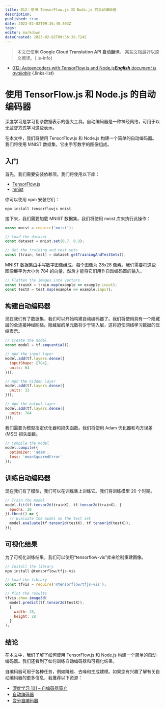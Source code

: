 ```yaml
---
title: 012：使用 TensorFlow.js 和 Node.js 的自动编码器
description: 
published: true
date: 2023-02-02T09:36:40.403Z
tags: 
editor: markdown
dateCreated: 2023-02-02T09:36:38.724Z
---
```


> 本文已使用 **Google Cloud Translation API 自动翻译**。
某些文档最好以原文阅读。{.is-info}



- [012: Autoencoders with TensorFlow.js and Node.js***English** document is available*](/en/Knowledge-base/TensorFlow-js/Learning/012-autoencoders-with-tensorflow-js-and-node-js)
{.links-list}


# 使用 TensorFlow.js 和 Node.js 的自动编码器

深度学习是学习复杂数据表示的强大工具。自动编码器是一种神经网络，可用于以无监督方式学习这些表示。

在本文中，我们将使用 TensorFlow.js 和 Node.js 构建一个简单的自动编码器。我们将使用 MNIST 数据集，它由手写数字的图像组成。

## 入门

首先，我们需要安装依赖项。我们将使用以下库：

* [TensorFlow.js](https://www.tensorflow.org/js)
* [mnist](https://www.npmjs.com/package/mnist)

你可以使用 npm 安装它们：

```
npm install tensorflowjs mnist
```

接下来，我们需要加载 MNIST 数据集。我们将使用 mnist 库来执行此操作：

```javascript
const mnist = require('mnist');

// Load the dataset
const dataset = mnist.set(0.7, 0.3);

// Get the training and test sets
const [train, test] = dataset.getTrainingAndTestSets();
```

MNIST 数据集由手写数字图像组成，每个图像为 28x28 像素。我们需要将这些图像展平为大小为 784 的向量，然后才能将它们用作自动编码器的输入。

```javascript
// Flatten the images into vectors
const trainX = train.map(example => example.input);
const testX = test.map(example => example.input);
```

## 构建自动编码器

现在我们有了数据集，我们可以开始构建自动编码器了。我们将使用具有一个隐藏层的全连接神经网络。隐藏层的单元数将少于输入层，这将迫使网络学习数据的压缩表示。

```javascript
// Create the model
const model = tf.sequential();

// Add the input layer
model.add(tf.layers.dense({
  inputShape: [784],
  units: 64
}));

// Add the hidden layer
model.add(tf.layers.dense({
  units: 32
}));

// Add the output layer
model.add(tf.layers.dense({
  units: 784
}));
```

我们需要为模型指定优化器和损失函数。我们将使用 Adam 优化器和均方误差 (MSE) 损失函数。

```javascript
// Compile the model
model.compile({
  optimizer: 'adam',
  loss: 'meanSquaredError'
});
```

## 训练自动编码器

现在我们有了模型，我们可以在训练集上训练它。我们将训练模型 20 个时期。

```javascript
// Train the model
model.fit(tf.tensor2d(trainX), tf.tensor2d(trainX), {
  epochs: 20
}).then(() => {
  // Evaluate the model on the test set
  model.evaluate(tf.tensor2d(testX), tf.tensor2d(testX));
});
```

## 可视化结果

为了可视化训练结果，我们可以使用“tensorflow-vis”库来绘制重建图像。

```javascript
// Install the library
npm install @tensorflow/tfjs-vis

// Load the library
const tfvis = require('@tensorflow/tfjs-vis');

// Plot the results
tfvis.show.image3d(
  model.predict(tf.tensor2d(testX)),
  {
    width: 28,
    height: 28
  }
);
```

## 结论

在本文中，我们了解了如何使用 TensorFlow.js 和 Node.js 构建一个简单的自动编码器。我们还看到了如何训练自动编码器和可视化结果。

自编码器可用于各种任务，例如降维、去噪和生成建模。如果您有兴趣了解有关自动编码器的更多信息，我推荐以下资源：

* [深度学习 101 – 自编码器简介](https://towardsdatascience.com/deep-learning-101-introduction-to-autoencoders-3e44bffe2b7d)
* [自动编码器](http://cs.stanford.edu/people/karpathy/convnetjs/demo/autoencoder.html)
* [变分自编码器](https://jmetzen.github.io/2015-11-27/vae.html)